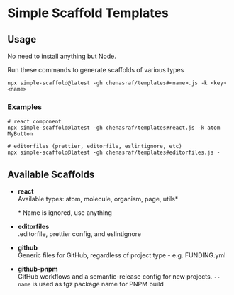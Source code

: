 # Simple Scaffold Templates

## Usage

No need to install anything but Node.

Run these commands to generate scaffolds of various types

```shell
npx simple-scaffold@latest -gh chenasraf/templates#<name>.js -k <key> <name>
```

### Examples

```shell
# react component
npx simple-scaffold@latest -gh chenasraf/templates#react.js -k atom MyButton

# editorfiles (prettier, editorfile, eslintignore, etc)
npx simple-scaffold@latest -gh chenasraf/templates#editorfiles.js -
```

## Available Scaffolds

- **react**  
  Available types: atom, molecule, organism, page, utils\*

  \* Name is ignored, use anything

- **editorfiles**  
  .editorfile, prettier config, and eslintignore

- **github**  
  Generic files for GitHub, regardless of project type - e.g. FUNDING.yml

- **github-pnpm**  
  GitHub workflows and a semantic-release config for new projects. `--name` is used as tgz package
  name for PNPM build
